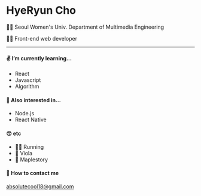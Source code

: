 # HyeRyun Cho

👩‍🎓 Seoul Women's Univ. Department of Multimedia Engineering

👩‍💻 Front-end web developer

---

#### ✌️ I’m currently learning...
 - React
 - Javascript
 - Algorithm
 
#### 👀 Also interested in...
- Node.js
- React Native

#### 😙 etc
- 🏃‍♀️ Running
- 🎻 Viola
- 🍁 Maplestory

#### 📧 How to contact me  
absolutecool18@gmail.com
